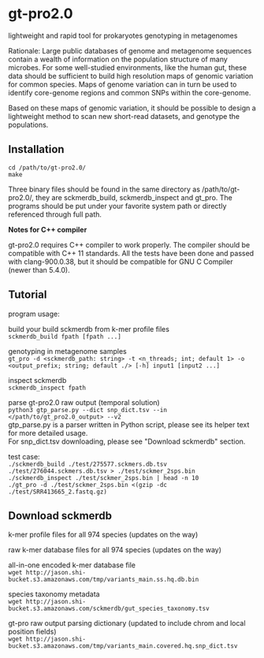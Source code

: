 # gt-pro2.0 

lightweight and rapid tool for prokaryotes genotyping in metagenomes

Rationale:
Large public databases of genome and metagenome sequences contain a wealth of information on the population structure of many microbes. For some well-studied environments, like the human gut, these data should be sufficient to build high resolution maps of genomic variation for common species. Maps of genome variation can in turn be used to identify core-genome regions and common SNPs within the core-genome.

Based on these maps of genomic variation, it should be possible to design a lightweight method to scan new short-read datasets, and genotype the populations.   

## Installation

`cd /path/to/gt-pro2.0/`  
`make`  

Three binary files should be found in the same directory as /path/to/gt-pro2.0/, they are sckmerdb_build, sckmerdb_inspect and gt_pro. The programs should be put under your favorite system path or directly referenced through full path.  

<b>Notes for C++ compiler</b>

gt-pro2.0 requires C++ compiler to work properly. The compiler should be compatible with C++ 11 standards. All the tests have been done and passed with clang-900.0.38, but it should be compatible for GNU C Compiler (newer than 5.4.0).

## Tutorial

program usage:  

build your build sckmerdb from k-mer profile files  
`sckmerdb_build fpath [fpath ...]`  

genotyping in metagenome samples  
`gt_pro -d <sckmerdb_path: string> -t <n_threads; int; default 1> -o <output_prefix; string; default ./> [-h] input1 [input2 ...]`  

inspect sckmerdb  
`sckmerdb_inspect fpath`  

parse gt-pro2.0 raw output (temporal solution)  
`python3 gtp_parse.py --dict snp_dict.tsv --in </path/to/gt_pro2.0_output> --v2`  
gtp_parse.py is a parser written in Python script, please see its helper text for more detailed usage.  
For snp_dict.tsv downloading, please see "Download sckmerdb" section.  

test case:  
`./sckmerdb_build ./test/275577.sckmers.db.tsv ./test/276044.sckmers.db.tsv > ./test/sckmer_2sps.bin`  
`./sckmerdb_inspect ./test/sckmer_2sps.bin | head -n 10`  
`./gt_pro -d ./test/sckmer_2sps.bin <(gzip -dc ./test/SRR413665_2.fastq.gz)`  

## Download sckmerdb

k-mer profile files for all 974 species (updates on the way)  

raw k-mer database files for all 974 species (updates on the way)  

all-in-one encoded k-mer database file  
`wget http://jason.shi-bucket.s3.amazonaws.com/tmp/variants_main.ss.hq.db.bin`

species taxonomy metadata  
`wget http://jason.shi-bucket.s3.amazonaws.com/sckmerdb/gut_species_taxonomy.tsv`  

gt-pro raw output parsing dictionary (updated to include chrom and local position fields)  
`wget http://jason.shi-bucket.s3.amazonaws.com/tmp/variants_main.covered.hq.snp_dict.tsv`
